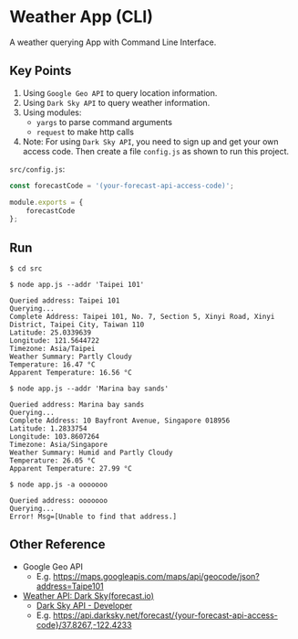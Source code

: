 # Weather App (CLI)

A weather querying App with Command Line Interface.

## Key Points

1. Using `Google Geo API` to query location information.
1. Using `Dark Sky API` to query weather information.
1. Using modules:
    * `yargs` to parse command arguments
    * `request` to make http calls
1. Note: For using `Dark Sky API`, you need to sign up and get your own access code. Then create a file `config.js` as shown to run this project.

`src/config.js`:
````js
const forecastCode = '(your-forecast-api-access-code)';

module.exports = {
    forecastCode
};
````

## Run
`$ cd src`

`$ node app.js --addr 'Taipei 101'`
````
Queried address: Taipei 101
Querying...
Complete Address: Taipei 101, No. 7, Section 5, Xinyi Road, Xinyi District, Taipei City, Taiwan 110
Latitude: 25.0339639
Longitude: 121.5644722
Timezone: Asia/Taipei
Weather Summary: Partly Cloudy
Temperature: 16.47 °C
Apparent Temperature: 16.56 °C
````

`$ node app.js --addr 'Marina bay sands'`
````
Queried address: Marina bay sands
Querying...
Complete Address: 10 Bayfront Avenue, Singapore 018956
Latitude: 1.2833754
Longitude: 103.8607264
Timezone: Asia/Singapore
Weather Summary: Humid and Partly Cloudy
Temperature: 26.05 °C
Apparent Temperature: 27.99 °C
````

`$ node app.js -a ooooooo`
````
Queried address: ooooooo
Querying...
Error! Msg=[Unable to find that address.]
````

## Other Reference
* Google Geo API
    * E.g. https://maps.googleapis.com/maps/api/geocode/json?address=Taipe101
* [Weather API: Dark Sky(forecast.io)](https://darksky.net/)
    * [Dark Sky API - Developer](https://darksky.net/dev)
    * E.g. https://api.darksky.net/forecast/{your-forecast-api-access-code}/37.8267,-122.4233
